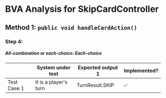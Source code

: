 # BVA Analysis for SkipCardController

## Method 1: ```public void handleCardAction()```
### Step 4:
##### All-combination or each-choice: Each-choice

|             | System under test     | Expected output 1 | Implemented?       |
|-------------|-----------------------|-------------------|--------------------|
| Test Case 1 | It is a player's turn | TurnResult.SKIP   | :white_check_mark: |
